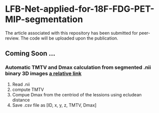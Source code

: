 # LFB-Net-applied-for-18F-FDG-PET-MIP-segmentation
The article associated with this repository has been submitted for peer-review. The code will be uploaded upon the publication. 


##  Coming Soon ...


### Automatic TMTV and Dmax calculation from segmented .nii binary 3D images [a relative link](read_nii_compute_MTV_Dmax_save_as_csv_file.py)
1. Read .nii
2. compute TMTV
3. Compue Dmax from the centriod of the lessions using ecludean distance 
4. Save .csv file as [ID, x, y, z, TMTV, Dmax]
